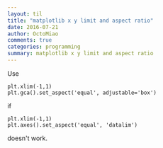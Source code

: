 ```yaml
---
layout: til
title: "matplotlib x y limit and aspect ratio"
date: 2016-07-21
author: OctoMiao
comments: true
categories: programming
summary: matplotlib x y limit and aspect ratio
---
```


Use

```
plt.xlim(-1,1)
plt.gca().set_aspect('equal', adjustable='box')
```

if

```
plt.xlim(-1,1)
plt.axes().set_aspect('equal', 'datalim')
```

doesn't work.
